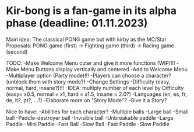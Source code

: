 # Kir-bong is a fan-game in its alpha phase (deadline: 01.11.2023)
Main idea: The classical PONG game but with kirby as the MC/Star
Proposals: PONG game (first) -> Fighting game (third) -> Racing game (second)

TODO:
-Make Welcome Menu cuter and give it more functions (WIP)!!!
-Make Menu Buttons display vertically and centered
-Add to Welcome Menu
  -Multiplayer option (Party mode)!!!
    -Players can choose a character? (unblock them with story mode?)
  -Change Settings 
    -Difficulty (easy, normal, hard, insane?)!!! 
      -IDEA: multiply number of each level by Difficulty (easy= x0.5, normal = x1, hard = x1.5, insane = 2.0?)
    -Languages (en, es, fr, de, it?, pt?, ...?)
-Elaborate more on "Story Mode"?
  -Give it a Story?

Nice to have:
-Abilities for each character?
  -Multiple balls
  -Large ball
  -Small ball
  -Paddle-destroyer ball
  -Invisible ball
  -Unbreakable paddle
  -Large Paddle
  -Mini Paddle
  -Fast Ball
  -Slow Ball
  -Fast Paddle
  -Slow Paddle

